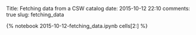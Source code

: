Title: Fetching data from a CSW catalog
date:  2015-10-12 22:10
comments: true
slug: fetching_data

{% notebook 2015-10-12-fetching_data.ipynb cells[2:] %}
